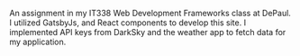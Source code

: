 An assignment in my IT338 Web Development Frameworks class at DePaul. I utilized GatsbyJs, and React components to develop this site. I implemented API keys from DarkSky and the weather app to fetch data for my application.
